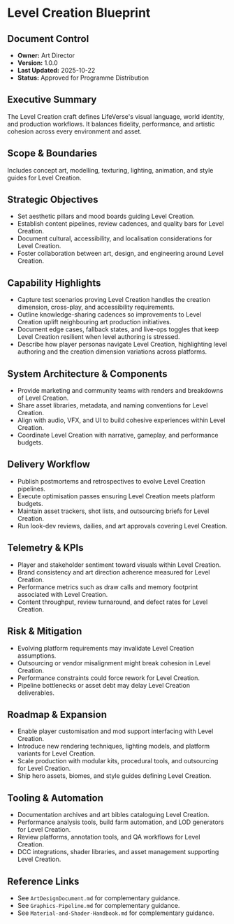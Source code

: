 # Level Creation Blueprint
## Document Control
- **Owner:** Art Director
- **Version:** 1.0.0
- **Last Updated:** 2025-10-22
- **Status:** Approved for Programme Distribution

## Executive Summary
The Level Creation craft defines LifeVerse's visual language, world identity, and production
workflows. It balances fidelity, performance, and artistic cohesion across every environment and
asset.

## Scope & Boundaries
Includes concept art, modelling, texturing, lighting, animation, and style guides for Level
Creation.

## Strategic Objectives
- Set aesthetic pillars and mood boards guiding Level Creation.
- Establish content pipelines, review cadences, and quality bars for Level Creation.
- Document cultural, accessibility, and localisation considerations for Level Creation.
- Foster collaboration between art, design, and engineering around Level Creation.

## Capability Highlights
- Capture test scenarios proving Level Creation handles the creation dimension, cross-play, and accessibility requirements.
- Outline knowledge-sharing cadences so improvements to Level Creation uplift neighbouring art production initiatives.
- Document edge cases, fallback states, and live-ops toggles that keep Level Creation resilient when level authoring is stressed.
- Describe how player personas navigate Level Creation, highlighting level authoring and the creation dimension variations across platforms.

## System Architecture & Components
- Provide marketing and community teams with renders and breakdowns of Level Creation.
- Share asset libraries, metadata, and naming conventions for Level Creation.
- Align with audio, VFX, and UI to build cohesive experiences within Level Creation.
- Coordinate Level Creation with narrative, gameplay, and performance budgets.

## Delivery Workflow
- Publish postmortems and retrospectives to evolve Level Creation pipelines.
- Execute optimisation passes ensuring Level Creation meets platform budgets.
- Maintain asset trackers, shot lists, and outsourcing briefs for Level Creation.
- Run look-dev reviews, dailies, and art approvals covering Level Creation.

## Telemetry & KPIs
- Player and stakeholder sentiment toward visuals within Level Creation.
- Brand consistency and art direction adherence measured for Level Creation.
- Performance metrics such as draw calls and memory footprint associated with Level Creation.
- Content throughput, review turnaround, and defect rates for Level Creation.

## Risk & Mitigation
- Evolving platform requirements may invalidate Level Creation assumptions.
- Outsourcing or vendor misalignment might break cohesion in Level Creation.
- Performance constraints could force rework for Level Creation.
- Pipeline bottlenecks or asset debt may delay Level Creation deliverables.

## Roadmap & Expansion
- Enable player customisation and mod support interfacing with Level Creation.
- Introduce new rendering techniques, lighting models, and platform variants for Level Creation.
- Scale production with modular kits, procedural tools, and outsourcing for Level Creation.
- Ship hero assets, biomes, and style guides defining Level Creation.

## Tooling & Automation
- Documentation archives and art bibles cataloguing Level Creation.
- Performance analysis tools, build farm automation, and LOD generators for Level Creation.
- Review platforms, annotation tools, and QA workflows for Level Creation.
- DCC integrations, shader libraries, and asset management supporting Level Creation.

## Reference Links
- See `ArtDesignDocument.md` for complementary guidance.
- See `Graphics-Pipeline.md` for complementary guidance.
- See `Material-and-Shader-Handbook.md` for complementary guidance.
